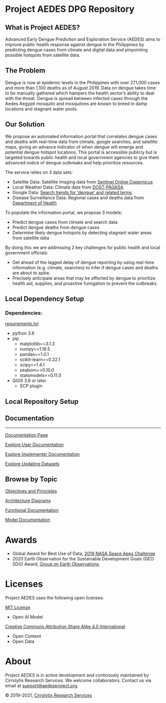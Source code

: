 # Project AEDES DPG Repository

## What is Project AEDES?

Advanced Early Dengue Prediction and Exploration Service (AEDES) aims to improve public health response against dengue in the Philippines by predicting dengue cases from climate and digital data and pinpointing possible hotspots from satellite data.

## The Problem
Dengue is now at epidemic levels in the Philippines with over 271,000 cases and more than 1,100 deaths as of August 2019. Data on dengue takes time to be manually gathered which hampers the health sector’s ability to deal with the threat. Dengue is spread between infected cases through the Aedes Aegypti mosquito and mosquitoes are known to breed in damp locations and stagnant water pools.

## Our Solution
We propose an automated information portal that correlates dengue cases and deaths with real-time data from climate, google searches, and satellite maps, giving an advance indicator of when dengue will emerge and potential dengue hotspot locations. This portal is accessible publicly but is targeted towards public health and local government agencies to give them advanced notice of dengue outbreaks and help prioritize resources.

The service relies on 3 data sets:

- Satellite Data: Satellite imaging data from [Sentinel Online Copernicus](https://sentinel.esa.int/web/sentinel/sentinel-data-access)
- Local Weather Data: Climate data from [DOST-PAGASA](http://bagong.pagasa.dost.gov.ph/climate/climatological-normals)
- Google Data: [Search trends for 'dengue' and related terms](https://trends.google.com/trends/explore?date=today%205-y&geo=PH&q=dengue)
- Disease Surveillance Data:  Regional cases and deaths data from [Department of Health](https://doh.gov.ph/statistics)

To populate the information portal, we propose 3 models:

- Predict dengue cases from climate and search data
- Predict dengue deaths from dengue cases
- Determine likely dengue hotspots by detecting stagnant water areas from satellite data

By doing this we are addressing 2 key challenges for public health and local government officials:

- Get ahead of the lagged delay of dengue reporting by using real-time information (e.g. climate, searches) to infer if dengue cases and deaths are about to spike.
- Precisely anticipate areas that may be affected by dengue to prioritize health aid, supplies, and proactive fumigation to prevent the outbreaks.

## Local Dependency Setup

### Dependencies:

[requirements.txt](https://s3-us-west-2.amazonaws.com/secure.notion-static.com/81b50619-2017-44ca-b06a-7b314d517ba0/requirements.txt)

- python 3.6
- pip
    - matplotlib==3.1.3
    - numpy==1.19.5
    - pandas==1.0.1
    - scikit-learn==0.22.1
    - scipy==1.4.1
    - seaborn==0.10.0
    - statsmodels==0.11.0
- QGIS 3.6 or later
    - SCP plugin

## Local Repository Setup

## Documentation

---

[Documentation Page](https://www.notion.so/Documentation-Page-75d19fad0cf14f7daf12911321acd7c6)

[Explore User Documentation](https://www.notion.so/Explore-User-Documentation-e7f68f79151744babdb292c62c9e36f5) 

[Explore Implementer Documentation](https://www.notion.so/Explore-Implementer-Documentation-554549536cb648cabc4d97dc8b384b85) 

[Explore Updating Datasets](https://www.notion.so/Explore-Updating-Datasets-a68350a2a21043e39217b141838fca2e) 

## Browse by Topic

[Objectives and Principles](https://www.notion.so/Objectives-and-Principles-7141313311104f3facb94de1c3c24267) 

[Architecture Diagrams](https://www.notion.so/Architecture-Diagrams-64b5535acad74d69b703ed784a43ef4b) 

[Functional Documentation](https://www.notion.so/Functional-Documentation-6e26f547a2154368b8a3bf59779ac94e) 

[Model Documentation](https://www.notion.so/Model-Documentation-2a81518fda0846fbba8598e65bc135a1)


# Awards
-  Global Award for Best Use of Data, [2019 NASA Space Apps Challenge](https://2019.spaceappschallenge.org/challenges/living-our-world/smash-your-sdgs/teams/aedes-project/project)
-  2020 Earth Observation for the Sustainable Development Goals (GEO SDG) Award, [Group on Earth Observations](https://www.earthobservations.org/geo_blog_obs.php?id=472)

# Licenses

Project AEDES uses the following open licenses:

[MIT License](https://www.notion.so/MIT-License-3c4e77c9f7e54860a077633465f12a4d)

- Open AI Model

[Creative Commons Attribution Share Alike 4.0 International](https://www.notion.so/Creative-Commons-Attribution-Share-Alike-4-0-International-7fef044330a44711a76dcb61d15c78ce)

- Open Content
- Open Data


# About

Project AEDES is in active development and continously maintained by Cirrolytix Research Services. 
We welcome collaborators. Contact us via email at support@aedesproject.org.

©️ 2019-2021, [Cirrolytix Research Services](https://www.cirrolytix.com/)
